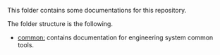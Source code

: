 This folder contains some documentations for this repository.

The folder structure is the following.

- [common:](https://github.com/Azure/azure-sdk-tools/doc/common) contains documentation for engineering system common tools.